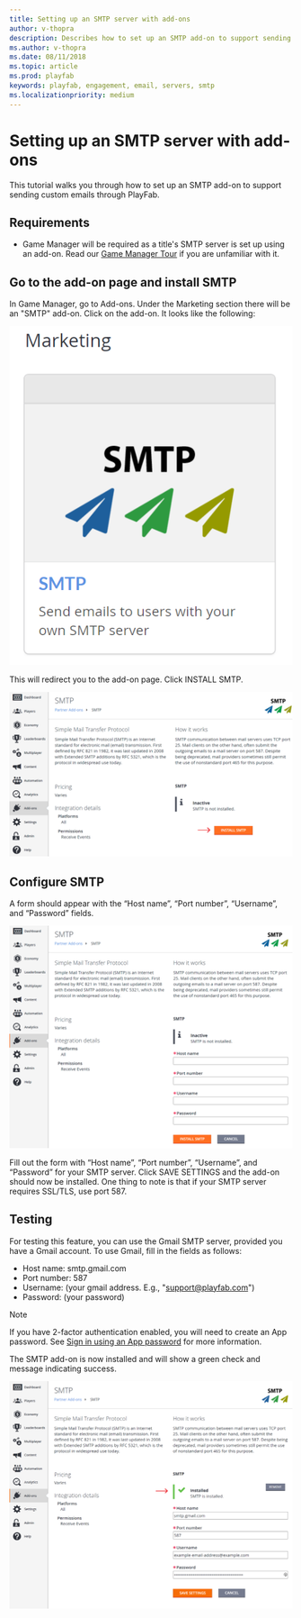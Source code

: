 ```yaml
---
title: Setting up an SMTP server with add-ons
author: v-thopra
description: Describes how to set up an SMTP add-on to support sending custom emails through PlayFab.
ms.author: v-thopra
ms.date: 08/11/2018
ms.topic: article
ms.prod: playfab
keywords: playfab, engagement, email, servers, smtp
ms.localizationpriority: medium
---
```


# Setting up an SMTP server with add-ons

This tutorial walks you through how to set up an SMTP add-on to support sending custom emails through PlayFab.

## Requirements

- Game Manager will be required as a title's SMTP server is set up using an add-on. Read our [Game Manager Tour](../../config/gamemanager/game-manager-tour.md) if you are unfamiliar with it.

## Go to the add-on page and install SMTP

In Game Manager, go to Add-ons. Under the Marketing section there will be an "SMTP" add-on. Click on the add-on. It looks like the following:

![Marketing-SMTP Add-On button](media/tutorials/marketing-smtp-add-on-button.png)  

This will redirect you to the add-on page. Click INSTALL SMTP.

![Game Manager-Add-ons-SMTP-page](media/tutorials/game-manager-add-ons-smtp-page.png)  

## Configure SMTP

A form should appear with the “Host name”, “Port number”, “Username”, and “Password” fields.

![Game Manager-Add-ons-Install SMTP form](media/tutorials/game-manager-add-ons-install-smtp-form.png)  

Fill out the form with “Host name”, “Port number”, “Username”, and “Password” for your SMTP server. Click SAVE SETTINGS and the add-on should now be installed. One thing to note is that if your SMTP server requires SSL/TLS, use port 587.

## Testing

For testing this feature, you can use the Gmail SMTP server, provided you have a Gmail account. To use Gmail, fill in the fields as follows:

- Host name: smtp.gmail.com
- Port number: 587
- Username: (your gmail address. E.g., "support@playfab.com")
- Password: (your password)

> [!NOTE]
> If you have 2-factor authentication enabled, you will need to create an App password. See [Sign in using an App password](https://support.google.com/accounts/answer/185833?hl=en) for more information.

The SMTP add-on is now installed and will show a green check and message indicating success.

![Game Manager-Add-ons-SMTP-Installed](media/tutorials/game-manager-add-ons-smtp-installed.png)  
